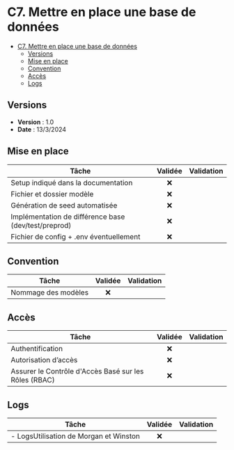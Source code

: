 # C7. Mettre en place une base de données

- [C7. Mettre en place une base de données](#c7-mettre-en-place-une-base-de-données)
  - [Versions](#versions)
  - [Mise en place](#mise-en-place)
  - [Convention](#convention)
  - [Accès](#accès)
  - [Logs](#logs)

## Versions

- **Version** : 1.0
- **Date** : 13/3/2024

## Mise en place

| Tâche                                                        | Validée      | Validation                        |
|--------------------------------------------------------------|:-----------:|------------------------------------|
| Setup indiqué dans la documentation                           |     ❌     |                                    |
| Fichier et dossier modèle                                     |     ❌     |                                    |
| Génération de seed automatisée                                |     ❌     |                                    |
| Implémentation de différence base (dev/test/preprod)          |     ❌     |                                    |
| Fichier de config + .env éventuellement                       |     ❌     |                                    |

## Convention

| Tâche                                                        | Validée      | Validation                        |
|--------------------------------------------------------------|:-----------:|------------------------------------|
| Nommage des modèles                                           |     ❌     |                                    |

## Accès

| Tâche                                                        | Validée      | Validation                        |
|--------------------------------------------------------------|:-----------:|------------------------------------|
| Authentification                                              |     ❌     |                                    |
| Autorisation d’accès                                          |     ❌     |                                    |
| Assurer le Contrôle d'Accès Basé sur les Rôles (RBAC)         |     ❌     |                                    |

## Logs

| Tâche                                                        | Validée      | Validation                        |
|--------------------------------------------------------------|:-----------:|------------------------------------|
| - LogsUtilisation de Morgan et Winston                        |     ❌     |                                    |

